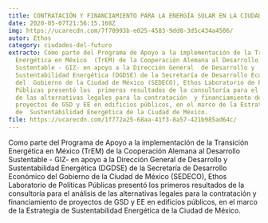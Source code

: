 ```yaml
---
title: CONTRATACIÓN Y FINANCIAMIENTO PARA LA ENERGÍA SOLAR EN LA CIUDAD DE MÉXICO
date: 2020-05-07T21:56:15.168Z
img: https://ucarecdn.com/7f70993b-e025-4583-9dd8-3d5c434a4506/
autor: Ethos
category: ciudades-del-futuro
extracto: Como parte del Programa de Apoyo a la implementación de la Transición
  Energética en México  (TrEM) de la Cooperación Alemana al Desarrollo
  Sustentable - GIZ- en apoyo a la Dirección General  de Desarrollo y
  Sustentabilidad Energética (DGDSE) de la Secretaría de Desarrollo Económico
  del  Gobierno de la Ciudad de México (SEDECO), Ethos Laboratorio de Políticas
  Públicas presentó los  primeros resultados de la consultoría para el análisis
  de las alternativas legales para la contratación  y financiamiento de
  proyectos de GSD y EE en edificios públicos, en el marco de la Estrategia
  de  Sustentabilidad Energética de la Ciudad de México.
file: https://ucarecdn.com/1f772a25-68aa-41f3-8a57-421b985ad64c/
---
```

<!--StartFragment-->

Como parte del Programa de Apoyo a la implementación de la Transición Energética en México (TrEM) de la Cooperación Alemana al Desarrollo Sustentable - GIZ- en apoyo a la Dirección General de Desarrollo y Sustentabilidad Energética (DGDSE) de la Secretaría de Desarrollo Económico del Gobierno de la Ciudad de México (SEDECO), Ethos Laboratorio de Políticas Públicas presentó los primeros resultados de la consultoría para el análisis de las alternativas legales para la contratación y financiamiento de proyectos de GSD y EE en edificios públicos, en el marco de la Estrategia de Sustentabilidad Energética de la Ciudad de México.

<!--EndFragment-->
